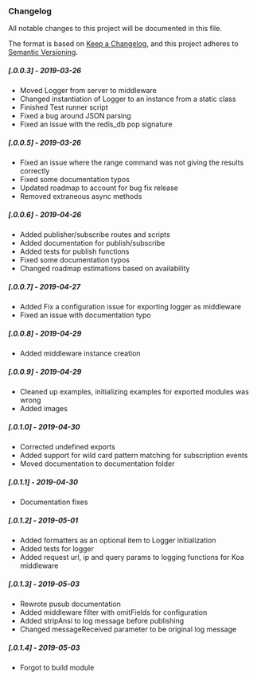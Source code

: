 ### Changelog
All notable changes to this project will be documented in this file.

The format is based on [Keep a Changelog](https://keepachangelog.com/en/1.0.0/),
and this project adheres to [Semantic Versioning](https://semver.org/spec/v2.0.0.html).

##### [.0.0.3] - 2019-03-26
- Moved Logger from server to middleware
- Changed instantiation of Logger to an instance from a static class
- Finished Test runner script
- Fixed a bug around JSON parsing
- Fixed an issue with the redis_db pop signature

##### [.0.0.5] - 2019-03-26
- Fixed an issue where the range command was not giving the results correctly
- Fixed some documentation typos
- Updated roadmap to account for bug fix release
- Removed extraneous async methods

##### [.0.0.6] - 2019-04-26
- Added publisher/subscribe routes and scripts
- Added documentation for publish/subscribe
- Added tests for publish functions
- Fixed some documentation typos
- Changed roadmap estimations based on availability

##### [.0.0.7] - 2019-04-27
- Added Fix a configuration issue for exporting logger as middleware
- Fixed an issue with documentation typo

##### [.0.0.8] - 2019-04-29
- Added middleware instance creation

##### [.0.0.9] - 2019-04-29
- Cleaned up examples, initializing examples for exported modules was wrong
- Added images

##### [.0.1.0] - 2019-04-30
- Corrected undefined exports
- Added support for wild card pattern matching for subscription events
- Moved documentation to documentation folder

##### [.0.1.1] - 2019-04-30
- Documentation fixes

##### [.0.1.2] - 2019-05-01
- Added formatters as an optional item to Logger initialization
- Added tests for logger
- Added request url, ip and query params to logging functions for Koa middleware

##### [.0.1.3] - 2019-05-03
- Rewrote pusub documentation
- Added middleware filter with omitFields for configuration
- Added stripAnsi to log message before publishing
- Changed messageReceived parameter to be original log message

##### [.0.1.4] - 2019-05-03
- Forgot to build module

